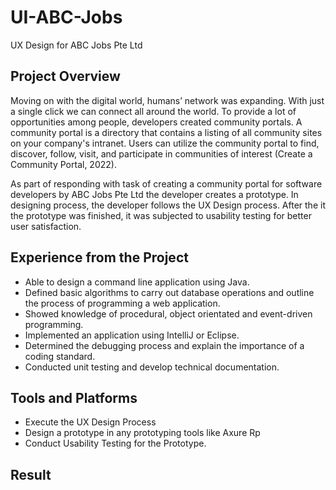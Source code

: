 # UI-ABC-Jobs

UX Design for ABC Jobs Pte Ltd

## Project Overview

Moving on with the digital world, humans’ network was expanding. With just a single click we can connect all around the world. To provide a lot of opportunities among people, developers created community portals. A community portal is a directory that contains a listing of all community sites on your company's intranet. Users can utilize the community portal to find, discover, follow, visit, and participate in communities of interest (Create a Community Portal, 2022).

As part of responding with task of creating a community portal for software developers by ABC Jobs Pte Ltd the developer creates a prototype. In designing process, the developer follows the UX Design process. After the it the prototype was finished, it was subjected to usability testing for better user satisfaction.


## Experience from the Project

- Able to design a command line application using Java.
- Defined basic algorithms to carry out database operations and outline the process of programming a web application.
- Showed knowledge of procedural, object orientated and event-driven programming.
- Implemented an application using IntelliJ or Eclipse.
- Determined the debugging process and explain the importance of a coding standard.
- Conducted unit testing and develop technical documentation.

## Tools and Platforms

- Execute the UX Design Process
- Design a prototype in any prototyping tools like Axure Rp
- Conduct Usability Testing for the Prototype.


## Result
